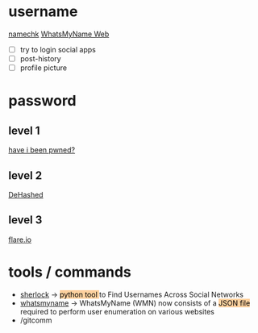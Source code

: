 # username

[namechk](https://namechk.com/)
[WhatsMyName Web](https://whatsmyname.app/)

- [ ] try to login social apps
- [ ] post-history
- [ ] profile picture
# password
## level 1

[have i been pwned?](https://haveibeenpwned.com/)
## level 2

[DeHashed](https://www.dehashed.com/)
## level 3

[flare.io](https://flare.io/)

# tools / commands

- [sherlock](https://github.com/sherlock-project/sherlock) ->   <mark style="background: #FFB86CA6;">python tool </mark>to Find Usernames Across Social Networks
- [whatsmyname](https://github.com/WebBreacher/WhatsMyName) -> WhatsMyName (WMN) now consists of a <mark style="background: #FFB86CA6;">JSON file</mark> required to perform user enumeration on various websites
- /gitcomm